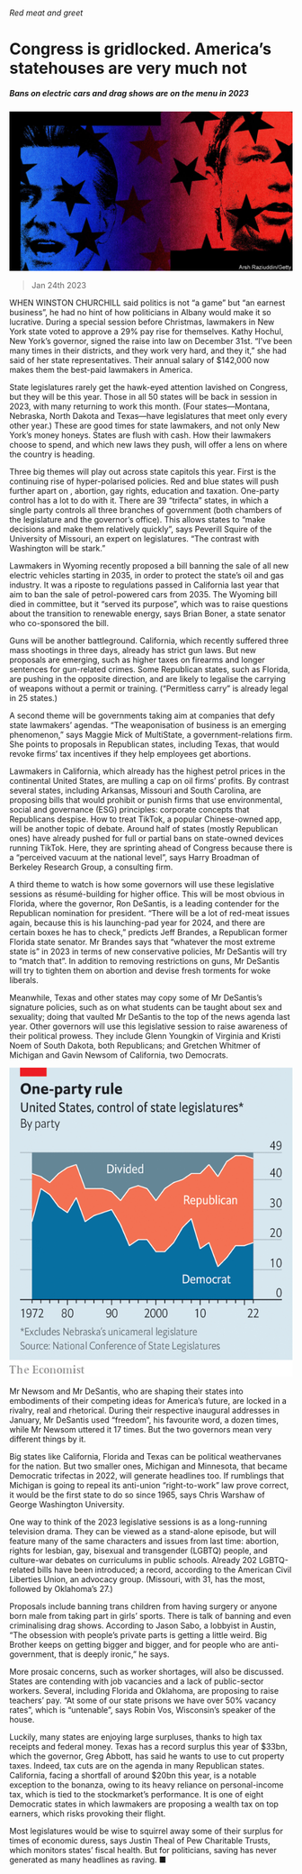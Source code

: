 ###### Red meat and greet

# Congress is gridlocked. America’s statehouses are very much not 

##### Bans on electric cars and drag shows are on the menu in 2023 

![image](images/20230128_USD001.jpg) 

> Jan 24th 2023 

WHEN WINSTON CHURCHILL said politics is not “a game” but “an earnest business”, he had no hint of how politicians in Albany would make it so lucrative. During a special session before Christmas, lawmakers in New York state voted to approve a 29% pay rise for themselves. Kathy Hochul, New York’s governor, signed the raise into law on December 31st. “I’ve been many times in their districts, and they work very hard, and they  it,” she had said of her state representatives. Their annual salary of $142,000 now makes them the best-paid lawmakers in America.

State legislatures rarely get the hawk-eyed attention lavished on Congress, but they will be  this year. Those in all 50 states will be back in session in 2023, with many returning to work this month. (Four states—Montana, Nebraska, North Dakota and Texas—have legislatures that meet only every other year.) These are good times for state lawmakers, and not only New York’s money honeys. States are flush with cash. How their lawmakers choose to spend, and which new laws they push, will offer a lens on where the country is heading.

Three big themes will play out across state capitols this year. First is the continuing rise of hyper-polarised policies. Red and blue states will push further apart on , abortion, gay rights, education and taxation. One-party control has a lot to do with it. There are 39 “trifecta” states, in which a single party controls all three branches of government (both chambers of the legislature and the governor’s office). This allows states to “make decisions and make them relatively quickly”, says Peverill Squire of the University of Missouri, an expert on legislatures. “The contrast with Washington will be stark.”

Lawmakers in Wyoming recently proposed a bill banning the sale of all new electric vehicles starting in 2035, in order to protect the state’s oil and gas industry. It was a riposte to regulations passed in California last year that aim to ban the sale of petrol-powered cars from 2035. The Wyoming bill died in committee, but it “served its purpose”, which was to raise questions about the transition to renewable energy, says Brian Boner, a state senator who co-sponsored the bill. 

Guns will be another battleground. California, which recently suffered three mass shootings in three days, already has strict gun laws. But new proposals are emerging, such as higher taxes on firearms and longer sentences for gun-related crimes. Some Republican states, such as Florida, are pushing in the opposite direction, and are likely to legalise the carrying of weapons without a permit or training. (“Permitless carry” is already legal in 25 states.)

A second theme will be governments taking aim at companies that defy state lawmakers’ agendas. “The weaponisation of business is an emerging phenomenon,” says Maggie Mick of MultiState, a government-relations firm. She points to proposals in Republican states, including Texas, that would revoke firms’ tax incentives if they help employees get abortions.

Lawmakers in California, which already has the highest petrol prices in the continental United States, are mulling a cap on oil firms’ profits. By contrast several states, including Arkansas, Missouri and South Carolina, are proposing bills that would prohibit or punish firms that use environmental, social and governance (ESG) principles: corporate concepts that Republicans despise. How to treat TikTok, a popular Chinese-owned app, will be another topic of debate. Around half of states (mostly Republican ones) have already pushed for full or partial bans on state-owned devices running TikTok. Here, they are sprinting ahead of Congress because there is a “perceived vacuum at the national level”, says Harry Broadman of Berkeley Research Group, a consulting firm.

A third theme to watch is how some governors will use these legislative sessions as résumé-building for higher office. This will be most obvious in Florida, where the governor, Ron DeSantis, is a leading contender for the Republican nomination for president. “There will be a lot of red-meat issues again, because this is his launching-pad year for 2024, and there are certain boxes he has to check,” predicts Jeff Brandes, a Republican former Florida state senator. Mr Brandes says that “whatever the most extreme state is” in 2023 in terms of new conservative policies, Mr DeSantis will try to “match that”. In addition to removing restrictions on guns, Mr DeSantis will try to tighten them on abortion and devise fresh torments for woke liberals.

Meanwhile, Texas and other states may copy some of Mr DeSantis’s signature policies, such as  on what students can be taught about sex and sexuality; doing that vaulted Mr DeSantis to the top of the news agenda last year. Other governors will use this legislative session to raise awareness of their political prowess. They include Glenn Youngkin of Virginia and Kristi Noem of South Dakota, both Republicans; and Gretchen Whitmer of Michigan and Gavin Newsom of California, two Democrats. 

![image](images/20230128_USC482.png) 


Mr Newsom and Mr DeSantis, who are shaping their states into embodiments of their competing ideas for America’s future, are locked in a rivalry, real and rhetorical. During their respective inaugural addresses in January, Mr DeSantis used “freedom”, his favourite word, a dozen times, while Mr Newsom uttered it 17 times. But the two governors mean very different things by it.

Big states like California, Florida and Texas can be political weathervanes for the nation. But two smaller ones, Michigan and Minnesota, that became Democratic trifectas in 2022, will generate headlines too. If rumblings that Michigan is going to repeal its anti-union “right-to-work” law prove correct, it would be the first state to do so since 1965, says Chris Warshaw of George Washington University.

One way to think of the 2023 legislative sessions is as a long-running television drama. They can be viewed as a stand-alone episode, but will feature many of the same characters and issues from last time: abortion, rights for lesbian, gay, bisexual and transgender (LGBTQ) people, and culture-war debates on curriculums in public schools. Already 202 LGBTQ-related bills have been introduced; a record, according to the American Civil Liberties Union, an advocacy group. (Missouri, with 31, has the most, followed by Oklahoma’s 27.) 

Proposals include banning trans children from having surgery or anyone born male from taking part in girls’ sports. There is talk of banning and even criminalising drag shows. According to Jason Sabo, a lobbyist in Austin, “The obsession with people’s private parts is getting a little weird. Big Brother keeps on getting bigger and bigger, and for people who are anti-government, that is deeply ironic,” he says.

More prosaic concerns, such as worker shortages, will also be discussed. States are contending with job vacancies and a lack of public-sector workers. Several, including Florida and Oklahoma, are proposing to raise teachers’ pay. “At some of our state prisons we have over 50% vacancy rates”, which is “untenable”, says Robin Vos, Wisconsin’s speaker of the house.

Luckily, many states are enjoying large surpluses, thanks to high tax receipts and federal money. Texas has a record surplus this year of $33bn, which the governor, Greg Abbott, has said he wants to use to cut property taxes. Indeed, tax cuts are on the agenda in many Republican states. California, facing a shortfall of around $20bn this year, is a notable exception to the bonanza, owing to its heavy reliance on personal-income tax, which is tied to the stockmarket’s performance. It is one of eight Democratic states in which lawmakers are proposing a wealth tax on top earners, which risks provoking their flight.

Most legislatures would be wise to squirrel away some of their surplus for times of economic duress, says Justin Theal of Pew Charitable Trusts, which monitors states’ fiscal health. But for politicians, saving has never generated as many headlines as raving. ■


